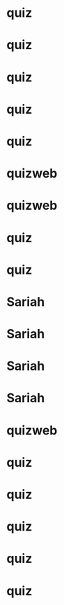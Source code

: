 # quiz
# quiz
# quiz
# quiz
# quiz
# quizweb
# quizweb
# quiz
# quiz
# Sariah
# Sariah
# Sariah
# Sariah
# quizweb
# quiz
# quiz
# quiz
# quiz
# quiz
